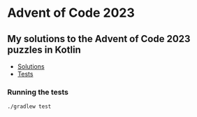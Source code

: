 # Advent of Code 2023
## My solutions to the Advent of Code 2023 puzzles in Kotlin

- [Solutions](/src/main/kotlin/days)
- [Tests](/src/test/kotlin/days)

### Running the tests
```bash
./gradlew test
```